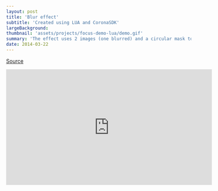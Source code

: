 ```yaml
---
layout: post
title: 'Blur effect'
subtitle: 'Created using LUA and CoronaSDK'
largeBackground:
thumbnail: 'assets/projects/focus-demo-lua/demo.gif'
summary: 'The effect uses 2 images (one blurred) and a circular mask to reveal the clear image'
date: 2014-03-22
---
```



[Source](https://github.com/hugozap/CoronaFocusDemo)

<iframe width="560" height="315" src="https://www.youtube.com/embed/h0p5KMawf70" frameborder="0" allow="autoplay; encrypted-media" allowfullscreen></iframe>



